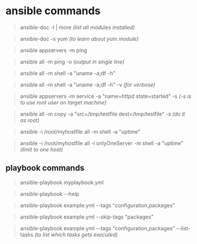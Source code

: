 # ansible commands

> ansible-doc -l | more *(list all modules installed)*

> ansible-doc -s yum *(to learn about yum module)*

> ansible appservers -m ping

> ansible all -m ping -o *(output in single line)*

> ansible all -m shell -a "uname -a;df -h"

> ansible all -m shell -a "uname -a;df -h" -v *(for verbose)*

> ansible appservers -m service -a "name=httpd  state=started" -s *(-s is to use root user on target machine)*

> ansible all -m copy -a "src=/tmp/testfile dest=/tmp/testfile" -s *(do it as root)*

> ansible -i /root/myhostfile all -m shell -a "uptime"

> ansible -i /root/myhostfile all -l onlyOneServer -m shell -a "uptime" *(limit to one host)*

## playbook commands

> ansible-playbook myplaybook.yml

> ansible-playbook --help

> ansible-playbook example.yml --tags "configuration,packages"

> ansible-playbook example.yml --skip-tags "packages"

> ansible-playbook example.yml --tags "configuration,packages" --list-tasks *(to list which tasks gets executed)*
